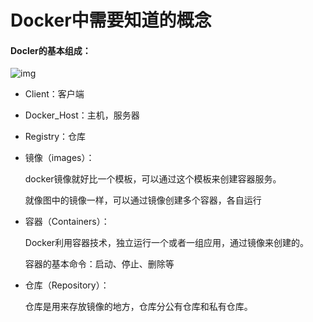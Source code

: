 # Docker中需要知道的概念

#### Docler的基本组成：

![img](https://images.shiguangping.com/imgs/20200710204658.PNG)

- Client：客户端
- Docker_Host：主机，服务器
- Registry：仓库



- 镜像（images）：

  docker镜像就好比一个模板，可以通过这个模板来创建容器服务。

  就像图中的镜像一样，可以通过镜像创建多个容器，各自运行

- 容器（Containers）：

  Docker利用容器技术，独立运行一个或者一组应用，通过镜像来创建的。

  容器的基本命令：启动、停止、删除等

- 仓库（Repository）：

  仓库是用来存放镜像的地方，仓库分公有仓库和私有仓库。